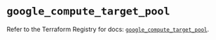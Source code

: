 # `google_compute_target_pool`

Refer to the Terraform Registry for docs: [`google_compute_target_pool`](https://registry.terraform.io/providers/hashicorp/google/6.24.0/docs/resources/compute_target_pool).

